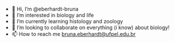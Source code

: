 - 👋 Hi, I’m @eberhardt-bruna
- 👀 I’m interested in biology and life
- 🌱 I’m currently learning histology and zoology
- 💞️ I’m looking to collaborate on everything (i know) about biology!
- 📫 How to reach me bruna.eberhardt@ufpel.edu.br

<!---
eberhardt-bruna/eberhardt-bruna is a ✨ special ✨ repository because its `README.md` (this file) appears on your GitHub profile.
You can click the Preview link to take a look at your changes.
--->
